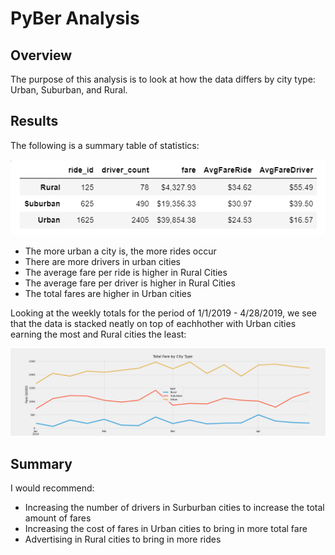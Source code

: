 # PyBer Analysis

## Overview
The purpose of this analysis is to look at how the data differs by city type: Urban, Suburban, and Rural. 

## Results
The following is a summary table of statistics:

![Summary Table](https://github.com/remenars/PyBer_Analysis/blob/main/Resources/Summary_Table.png)

* The more urban a city is, the more rides occur
* There are more drivers in urban cities
* The average fare per ride is higher in Rural Cities
* The average fare per driver is higher in Rural Cities
* The total fares are higher in Urban cities

Looking at the weekly totals for the period of 1/1/2019 - 4/28/2019, we see that the data is stacked neatly on top of eachhother with Urban cities earning the most and Rural cities the least:

![Weekly Fares](https://github.com/remenars/PyBer_Analysis/blob/main/Resources/PyBerGraph.png)

## Summary
I would recommend:
* Increasing the number of drivers in Surburban cities to increase the total amount of fares
* Increasing the cost of fares in Urban cities to bring in more total fare
* Advertising in Rural cities to bring in more rides
